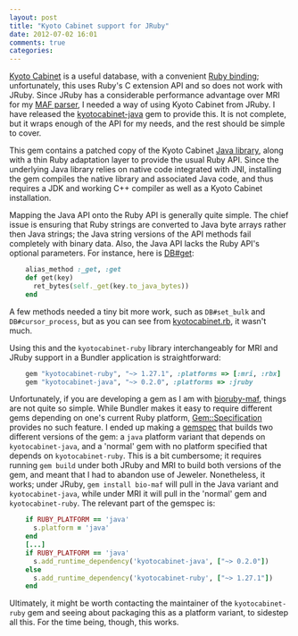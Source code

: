 ```yaml
---
layout: post
title: "Kyoto Cabinet support for JRuby"
date: 2012-07-02 16:01
comments: true
categories:
---
```


[Kyoto Cabinet][] is a useful database, with a convenient
[Ruby binding][]; unfortunately, this uses Ruby's C extension API and
so does not work with JRuby. Since JRuby has a considerable
performance advantage over MRI for my [MAF parser][], I needed a way
of using Kyoto Cabinet from JRuby. I have released the
[kyotocabinet-java] gem to provide this. It is not complete, but it
wraps enough of the API for my needs, and the rest should be simple to
cover.

[Kyoto Cabinet]: http://fallabs.com/kyotocabinet/
[Ruby binding]: http://fallabs.com/kyotocabinet/rubydoc/
[kyotocabinet-java]: https://github.com/csw/kyotocabinet-java
[MAF parser]: https://github.com/csw/bioruby-maf

This gem contains a patched copy of the Kyoto Cabinet
[Java library][], along with a thin Ruby adaptation layer to provide
the usual Ruby API. Since the underlying Java library relies on native
code integrated with JNI, installing the gem compiles the native
library and associated Java code, and thus requires a JDK and working
C++ compiler as well as a Kyoto Cabinet installation.

[Java library]: http://fallabs.com/kyotocabinet/javapkg/

Mapping the Java API onto the Ruby API is generally quite simple.  The
chief issue is ensuring that Ruby strings are converted to Java byte
arrays rather then Java strings; the Java string versions of the API
methods fail completely with binary data. Also, the Java API lacks the
Ruby API's optional parameters. For instance, here is [DB#get][]:

[DB#get]: https://github.com/csw/kyotocabinet-java/blob/c51e23a4fee077229b0ffdf4b66d323b33635704/lib/kyotocabinet.rb#L105

``` ruby
    alias_method :_get, :get
    def get(key)
      ret_bytes(self._get(key.to_java_bytes))
    end
```

A few methods needed a tiny bit more work, such as `DB#set_bulk` and
`DB#cursor_process`, but as you can see from [kyotocabinet.rb][], it
wasn't much.

[kyotocabinet.rb]: https://github.com/csw/kyotocabinet-java/blob/master/lib/kyotocabinet.rb

Using this and the `kyotocabinet-ruby` library interchangeably for MRI
and JRuby support in a Bundler application is straightforward:

``` ruby
    gem "kyotocabinet-ruby", "~> 1.27.1", :platforms => [:mri, :rbx]
    gem "kyotocabinet-java", "~> 0.2.0", :platforms => :jruby
```

Unfortunately, if you are developing a gem as I am with
[bioruby-maf][], things are not quite so simple. While Bundler makes
it easy to require different gems depending on one's current Ruby
platform, [Gem::Specification][] provides no such feature. I ended up
making a [gemspec][] that builds two different versions of the gem: a
`java` platform variant that depends on `kyotocabinet-java`, and a
'normal' gem with no platform specified that depends on
`kyotocabinet-ruby`. This is a bit cumbersome; it requires running
`gem build` under both JRuby and MRI to build both versions of the
gem, and meant that I had to abandon use of Jeweler. Nonetheless, it
works; under JRuby, `gem install bio-maf` will pull in the Java
variant and `kyotocabinet-java`, while under MRI it will pull in the
'normal' gem and `kyotocabinet-ruby`. The relevant part of the gemspec
is:

[bioruby-maf]: https://github.com/csw/bioruby-maf
[Gem::Specification]: http://docs.rubygems.org/read/chapter/20
[gemspec]: https://github.com/csw/bioruby-maf/blob/eda7485e61aba4978ba16a6abcdc95b8094a722d/bio-maf.gemspec#L102

``` ruby
    if RUBY_PLATFORM == 'java'
      s.platform = 'java'
    end
    [...]
    if RUBY_PLATFORM == 'java'
      s.add_runtime_dependency('kyotocabinet-java', ["~> 0.2.0"])
    else    
      s.add_runtime_dependency('kyotocabinet-ruby', ["~> 1.27.1"])
    end
```

Ultimately, it might be worth contacting the maintainer of the
`kyotocabinet-ruby` gem and seeing about packaging this as a platform
variant, to sidestep all this. For the time being, though, this works.
